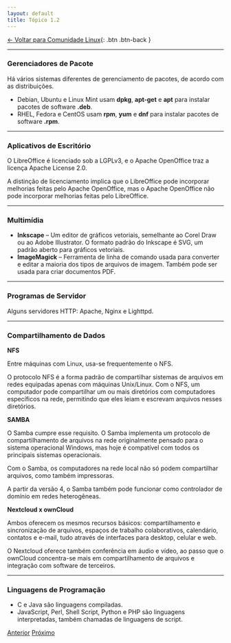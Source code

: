 ```yaml
---
layout: default
title: Tópico 1.2
---
```


[← Voltar para Comunidade Linux](/linux-essentials/01-book-lpi/Topico-01-Comunidade-Linux/){: .btn .btn-back }

---

### Gerenciadores de Pacote

Há vários sistemas diferentes de gerenciamento de pacotes, de acordo com as distribuições.

- Debian, Ubuntu e Linux Mint usam **dpkg**, **apt-get** e **apt** para instalar pacotes de software **.deb**.
- RHEL, Fedora e CentOS usam **rpm**, **yum** e **dnf** para instalar pacotes de software **.rpm**.

---

### Aplicativos de Escritório

O LibreOffice é licenciado sob a LGPLv3, e o Apache OpenOffice traz a licença Apache License 2.0.

A distinção de licenciamento implica que o LibreOffice pode incorporar melhorias feitas pelo Apache OpenOffice, mas o Apache OpenOffice não pode incorporar melhorias feitas pelo LibreOffice.

---

### Multimídia

- **Inkscape** – Um editor de gráficos vetoriais, semelhante ao Corel Draw ou ao Adobe Illustrator. O formato padrão do Inkscape é SVG, um padrão aberto para gráficos vetoriais.
- **ImageMagick** – Ferramenta de linha de comando usada para converter e editar a maioria dos tipos de arquivos de imagem. Também pode ser usada para criar documentos PDF.

---

### Programas de Servidor

Alguns servidores HTTP: Apache, Nginx e Lighttpd.

---

### Compartilhamento de Dados

**NFS**

Entre máquinas com Linux, usa-se frequentemente o NFS.

O protocolo NFS é a forma padrão de compartilhar sistemas de arquivos em redes equipadas apenas com máquinas Unix/Linux. Com o NFS, um computador pode compartilhar um ou mais diretórios com computadores específicos na rede, permitindo que eles leiam e escrevam arquivos nesses diretórios.

**SAMBA**

O Samba cumpre esse requisito. O Samba implementa um protocolo de compartilhamento de arquivos na rede originalmente pensado para o sistema operacional Windows, mas hoje é compatível com todos os principais sistemas operacionais.

Com o Samba, os computadores na rede local não só podem compartilhar arquivos, como também impressoras.

A partir da versão 4, o Samba também pode funcionar como controlador de domínio em redes heterogêneas.

**Nextcloud x ownCloud**

Ambos oferecem os mesmos recursos básicos: compartilhamento e sincronização de arquivos, espaços de trabalho colaborativos, calendário, contatos e e-mail, tudo através de interfaces para desktop, celular e web.

O Nextcloud oferece também conferência em áudio e vídeo, ao passo que o ownCloud concentra-se mais em compartilhamento de arquivos e integração com software de terceiros.

---

### Linguagens de Programação

- C e Java são linguagens compiladas.
- JavaScript, Perl, Shell Script, Python e PHP são linguagens interpretadas, também chamadas de linguagens de script.

<div class="nav-buttons two-buttons">
  <a href="/linux-essentials/01-book-lpi/Topico-01-Comunidade-Linux/1.1-EvolucaoLinuxAndSistemasPopulares" class="btn btn-back">Anterior</a>
  <a href="/linux-essentials/01-book-lpi/Topico-01-Comunidade-Linux/1.3-EntendendoSoftwareOpenSourceAndSuasLicencas" class="btn btn-back">Próximo</a>
</div>
